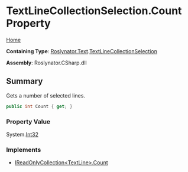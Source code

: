 <a name="_Top"></a>

# TextLineCollectionSelection\.Count Property

[Home](../../../../README.md#_Top)

**Containing Type**: [Roslynator.Text](../../README.md#_Top)\.[TextLineCollectionSelection](../README.md#_Top)

**Assembly**: Roslynator\.CSharp\.dll

## Summary

Gets a number of selected lines\.

```csharp
public int Count { get; }
```

### Property Value

System\.[Int32](https://docs.microsoft.com/en-us/dotnet/api/system.int32)

### Implements

* [IReadOnlyCollection\<TextLine>.Count](https://docs.microsoft.com/en-us/dotnet/api/system.collections.generic.ireadonlycollection-1.count)
